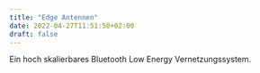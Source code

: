 ```yaml
---
title: "Edge Antennen"
date: 2022-04-27T11:51:58+02:00
draft: false
---
```



Ein hoch skalierbares Bluetooth Low Energy Vernetzungssystem.